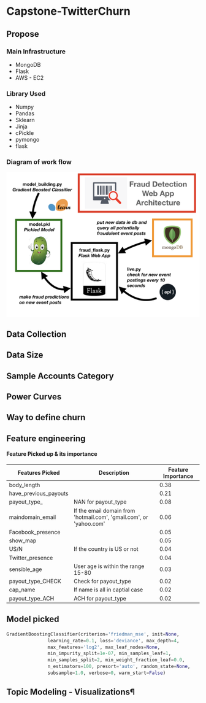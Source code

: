 # Capstone-TwitterChurn


## Propose

### Main Infrastructure
- MongoDB
- Flask
- AWS - EC2

### Library Used
- Numpy
- Pandas
- Sklearn
- Jinja
- cPickle
- pymongo
- flask

### Diagram of work flow 
![App Architecture](https://github.com/margaretnym/event-fraud-detection/blob/master/images/fraud_detection.png)

## Data Collection
## Data Size
## Sample Accounts Category
## Power Curves
## Way to define churn
## Feature engineering

#### Feature Picked up & its importance
Features Picked | Description |Feature Importance
------------ | ------------- | -------------
body_length|                  |0.38
have_previous_payouts||0.21
payout_type_|NAN for payout_type|0.08
maindomain_email|If the email domain from 'hotmail.com', 'gmail.com', or 'yahoo.com'|0.06
Facebook_presence|            |0.05
show_map|                     |0.05
US/N|If the country is US or not|0.04
Twitter_presence|             |0.04
sensible_age|User age is within the range 15-80                 |0.03
payout_type_CHECK|Check for payout_type             |0.02
cap_name|If name is all in captial case                     |0.02
payout_type_ACH|ACH for payout_type              |0.02

## Model picked
```python
GradientBoostingClassifier(criterion='friedman_mse', init=None,
               learning_rate=0.1, loss='deviance', max_depth=4,
               max_features='log2', max_leaf_nodes=None,
               min_impurity_split=1e-07, min_samples_leaf=1,
               min_samples_split=2, min_weight_fraction_leaf=0.0,
               n_estimators=100, presort='auto', random_state=None,
               subsample=1.0, verbose=0, warm_start=False)
```
## Topic Modeling - Visualizations¶
